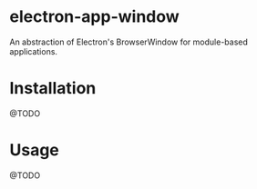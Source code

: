 # electron-app-window
An abstraction of Electron's BrowserWindow for module-based applications.

# Installation
@TODO

# Usage
@TODO
